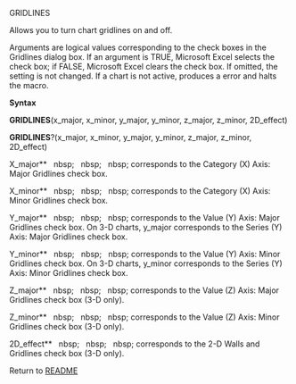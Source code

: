 GRIDLINES

Allows you to turn chart gridlines on and off.

Arguments are logical values corresponding to the check boxes in the
Gridlines dialog box. If an argument is TRUE, Microsoft Excel selects
the check box; if FALSE, Microsoft Excel clears the check box. If
omitted, the setting is not changed. If a chart is not active, produces
a error and halts the macro.

**Syntax**

**GRIDLINES**(x\_major, x\_minor, y\_major, y\_minor, z\_major,
z\_minor, 2D\_effect)

**GRIDLINES**?(x\_major, x\_minor, y\_major, y\_minor, z\_major,
z\_minor, 2D\_effect)

X\_major**&nbsp;&nbsp;&nbsp;nbsp;&nbsp;&nbsp;&nbsp;nbsp;&nbsp;&nbsp;&nbsp;nbsp;&nbsp;corresponds to the Category (X) Axis:
Major Gridlines check box.

X\_minor**&nbsp;&nbsp;&nbsp;nbsp;&nbsp;&nbsp;&nbsp;nbsp;&nbsp;&nbsp;&nbsp;nbsp;&nbsp;corresponds to the Category (X) Axis:
Minor Gridlines check box.

Y\_major**&nbsp;&nbsp;&nbsp;nbsp;&nbsp;&nbsp;&nbsp;nbsp;&nbsp;&nbsp;&nbsp;nbsp;&nbsp;corresponds to the Value (Y) Axis: Major
Gridlines check box. On 3-D charts, y\_major corresponds to the Series
(Y) Axis: Major Gridlines check box.

Y\_minor**&nbsp;&nbsp;&nbsp;nbsp;&nbsp;&nbsp;&nbsp;nbsp;&nbsp;&nbsp;&nbsp;nbsp;&nbsp;corresponds to the Value (Y) Axis: Minor
Gridlines check box. On 3-D charts, y\_minor corresponds to the Series
(Y) Axis: Minor Gridlines check box.

Z\_major**&nbsp;&nbsp;&nbsp;nbsp;&nbsp;&nbsp;&nbsp;nbsp;&nbsp;&nbsp;&nbsp;nbsp;&nbsp;corresponds to the Value (Z) Axis: Major
Gridlines check box (3-D only).

Z\_minor**&nbsp;&nbsp;&nbsp;nbsp;&nbsp;&nbsp;&nbsp;nbsp;&nbsp;&nbsp;&nbsp;nbsp;&nbsp;corresponds to the Value (Z) Axis: Minor
Gridlines check box (3-D only).

2D\_effect**&nbsp;&nbsp;&nbsp;nbsp;&nbsp;&nbsp;&nbsp;nbsp;&nbsp;&nbsp;&nbsp;nbsp;&nbsp;corresponds to the 2-D Walls and
Gridlines check box (3-D only).



Return to [README](README.md)

